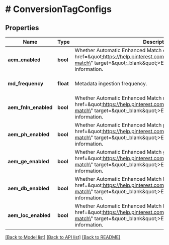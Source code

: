 # # ConversionTagConfigs

## Properties

Name | Type | Description | Notes
------------ | ------------- | ------------- | -------------
**aem_enabled** | **bool** | Whether Automatic Enhanced Match email is enabled. See &lt;a href&#x3D;\&quot;https://help.pinterest.com/en/business/article/enhanced-match\&quot; target&#x3D;\&quot;_blank\&quot;&gt;Enhanced match&lt;/a&gt; for more information. | [optional] [default to false]
**md_frequency** | **float** | Metadata ingestion frequency. | [optional] [default to 1]
**aem_fnln_enabled** | **bool** | Whether Automatic Enhanced Match name is enabled. See &lt;a href&#x3D;\&quot;https://help.pinterest.com/en/business/article/enhanced-match\&quot; target&#x3D;\&quot;_blank\&quot;&gt;Enhanced match&lt;/a&gt; for more information. | [optional] [default to false]
**aem_ph_enabled** | **bool** | Whether Automatic Enhanced Match phone is enabled. See &lt;a href&#x3D;\&quot;https://help.pinterest.com/en/business/article/enhanced-match\&quot; target&#x3D;\&quot;_blank\&quot;&gt;Enhanced match&lt;/a&gt; for more information. | [optional] [default to false]
**aem_ge_enabled** | **bool** | Whether Automatic Enhanced Match gender is enabled. See &lt;a href&#x3D;\&quot;https://help.pinterest.com/en/business/article/enhanced-match\&quot; target&#x3D;\&quot;_blank\&quot;&gt;Enhanced match&lt;/a&gt; for more information. | [optional] [default to false]
**aem_db_enabled** | **bool** | Whether Automatic Enhanced Match birthdate is enabled. See &lt;a href&#x3D;\&quot;https://help.pinterest.com/en/business/article/enhanced-match\&quot; target&#x3D;\&quot;_blank\&quot;&gt;Enhanced match&lt;/a&gt; for more information. | [optional] [default to false]
**aem_loc_enabled** | **bool** | Whether Automatic Enhanced Match location is enabled. See &lt;a href&#x3D;\&quot;https://help.pinterest.com/en/business/article/enhanced-match\&quot; target&#x3D;\&quot;_blank\&quot;&gt;Enhanced match&lt;/a&gt; for more information. | [optional] [default to false]

[[Back to Model list]](../../README.md#models) [[Back to API list]](../../README.md#endpoints) [[Back to README]](../../README.md)
